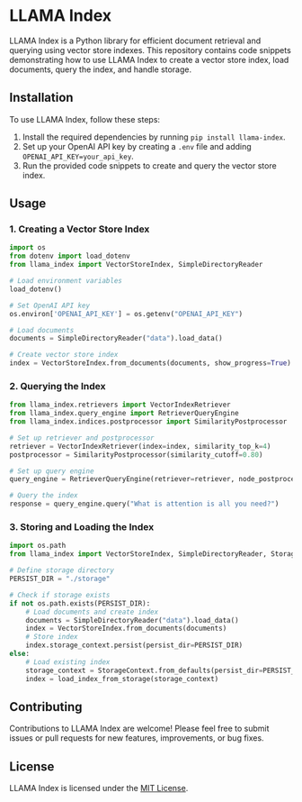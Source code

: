 # LLAMA Index

LLAMA Index is a Python library for efficient document retrieval and querying using vector store indexes. This repository contains code snippets demonstrating how to use LLAMA Index to create a vector store index, load documents, query the index, and handle storage.

## Installation

To use LLAMA Index, follow these steps:

1. Install the required dependencies by running `pip install llama-index`.
2. Set up your OpenAI API key by creating a `.env` file and adding `OPENAI_API_KEY=your_api_key`.
3. Run the provided code snippets to create and query the vector store index.

## Usage

### 1. Creating a Vector Store Index

```python
import os
from dotenv import load_dotenv
from llama_index import VectorStoreIndex, SimpleDirectoryReader

# Load environment variables
load_dotenv()

# Set OpenAI API key
os.environ['OPENAI_API_KEY'] = os.getenv("OPENAI_API_KEY")

# Load documents
documents = SimpleDirectoryReader("data").load_data()

# Create vector store index
index = VectorStoreIndex.from_documents(documents, show_progress=True)
```

### 2. Querying the Index

```python
from llama_index.retrievers import VectorIndexRetriever
from llama_index.query_engine import RetrieverQueryEngine
from llama_index.indices.postprocessor import SimilarityPostprocessor

# Set up retriever and postprocessor
retriever = VectorIndexRetriever(index=index, similarity_top_k=4)
postprocessor = SimilarityPostprocessor(similarity_cutoff=0.80)

# Set up query engine
query_engine = RetrieverQueryEngine(retriever=retriever, node_postprocessors=[postprocessor])

# Query the index
response = query_engine.query("What is attention is all you need?")
```

### 3. Storing and Loading the Index

```python
import os.path
from llama_index import VectorStoreIndex, SimpleDirectoryReader, StorageContext, load_index_from_storage

# Define storage directory
PERSIST_DIR = "./storage"

# Check if storage exists
if not os.path.exists(PERSIST_DIR):
    # Load documents and create index
    documents = SimpleDirectoryReader("data").load_data()
    index = VectorStoreIndex.from_documents(documents)
    # Store index
    index.storage_context.persist(persist_dir=PERSIST_DIR)
else:
    # Load existing index
    storage_context = StorageContext.from_defaults(persist_dir=PERSIST_DIR)
    index = load_index_from_storage(storage_context)
```

## Contributing

Contributions to LLAMA Index are welcome! Please feel free to submit issues or pull requests for new features, improvements, or bug fixes.

## License

LLAMA Index is licensed under the [MIT License](LICENSE).